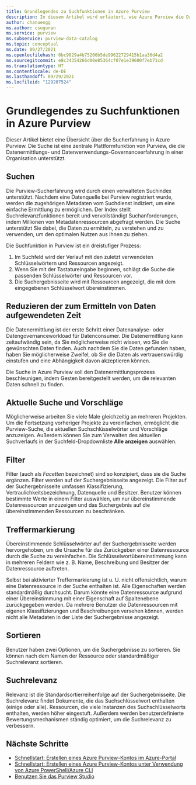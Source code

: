 ```yaml
---
title: Grundlegendes zu Suchfunktionen in Azure Purview
description: In diesem Artikel wird erläutert, wie Azure Purview die Datenermittlung durch Suchfunktionen ermöglicht.
author: chanuengg
ms.author: csugunan
ms.service: purview
ms.subservice: purview-data-catalog
ms.topic: conceptual
ms.date: 09/27/2021
ms.openlocfilehash: 6bc9029a4b75206b5de99622729415b1aa36d4a2
ms.sourcegitcommit: e8c34354266d00e85364cf07e1e39600f7eb71cd
ms.translationtype: HT
ms.contentlocale: de-DE
ms.lasthandoff: 09/29/2021
ms.locfileid: "129207524"
---
```

# <a name="understand-search-features-in-azure-purview"></a>Grundlegendes zu Suchfunktionen in Azure Purview

Dieser Artikel bietet eine Übersicht über die Sucherfahrung	 in Azure Purview. Die Suche ist eine zentrale Plattformfunktion von Purview, die die Datenermittlungs- und Datenverwendungs-Governanceerfahrung in einer Organisation unterstützt.

## <a name="search"></a>Suchen

Die Purview-Sucherfahrung wird durch einen verwalteten Suchindex unterstützt. Nachdem eine Datenquelle bei Purview registriert wurde, werden die zugehörigen Metadaten vom Suchdienst indiziert, um eine einfache Ermittlung zu ermöglichen. Der Index stellt Suchrelevanzfunktionen bereit und vervollständigt Suchanforderungen, indem Millionen von Metadatenressourcen abgefragt werden. Die Suche unterstützt Sie dabei, die Daten zu ermitteln, zu verstehen und zu verwenden, um den optimalen Nutzen aus ihnen zu ziehen.

Die Suchfunktion in Purview ist ein dreistufiger Prozess:

1. Im Suchfeld wird der Verlauf mit den zuletzt verwendeten Schlüsselwörtern und Ressourcen angezeigt.
1. Wenn Sie mit der Tastatureingabe beginnen, schlägt die Suche die passenden Schlüsselwörter und Ressourcen vor. 
1. Die Suchergebnisseite wird mit Ressourcen angezeigt, die mit dem eingegebenen Schlüsselwort übereinstimmen.

## <a name="reduce-the-time-to-discover-data"></a>Reduzieren der zum Ermitteln von Daten aufgewendeten Zeit

Die Datenermittlung ist der erste Schritt einer Datenanalyse- oder Datengovernanceworkload für Datenconsumer. Die Datenermittlung kann zeitaufwändig sein, da Sie möglicherweise nicht wissen, wo Sie die gewünschten Daten finden. Auch nachdem Sie die Daten gefunden haben, haben Sie möglicherweise Zweifel, ob Sie die Daten als vertrauenswürdig einstufen und eine Abhängigkeit davon akzeptieren können. 

Die Suche in Azure Purview soll den Datenermittlungsprozess beschleunigen, indem Gesten bereitgestellt werden, um die relevanten Daten schnell zu finden.

## <a name="recent-search-and-suggestions"></a>Aktuelle Suche und Vorschläge

Möglicherweise arbeiten Sie viele Male gleichzeitig an mehreren Projekten. Um die Fortsetzung vorheriger Projekte zu vereinfachen, ermöglicht die Purview-Suche, die aktuellen Suchschlüsselwörter und Vorschläge anzuzeigen. Außerdem können Sie zum Verwalten des aktuellen Suchverlaufs in der Suchfeld-Dropdownliste **Alle anzeigen** auswählen.

## <a name="filters"></a>Filter

Filter (auch als *Facetten* bezeichnet) sind so konzipiert, dass sie die Suche ergänzen. Filter werden auf der Suchergebnisseite angezeigt. Die Filter auf der Suchergebnisseite umfassen Klassifizierung, Vertraulichkeitsbezeichnung, Datenquelle und Besitzer. Benutzer können bestimmte Werte in einem Filter auswählen, um nur übereinstimmende Datenressourcen anzuzeigen und das Suchergebnis auf die übereinstimmenden Ressourcen zu beschränken.

## <a name="hit-highlighting"></a>Treffermarkierung

Übereinstimmende Schlüsselwörter auf der Suchergebnisseite werden hervorgehoben, um die Ursache für das Zurückgeben einer Datenressource durch die Suche zu vereinfachen. Die Schlüsselwortübereinstimmung kann in mehreren Feldern wie z. B. Name, Beschreibung und Besitzer der Datenressource auftreten.

Selbst bei aktivierter Treffermarkierung ist u. U. nicht offensichtlich, warum eine Datenressource in der Suche enthalten ist. Alle Eigenschaften werden standardmäßig durchsucht. Darum könnte eine Datenressource aufgrund einer Übereinstimmung mit einer Eigenschaft auf Spaltenebene zurückgegeben werden. Da mehrere Benutzer die Datenressourcen mit eigenen Klassifizierungen und Beschreibungen versehen können, werden nicht alle Metadaten in der Liste der Suchergebnisse angezeigt.

## <a name="sort"></a>Sortieren

Benutzer haben zwei Optionen, um die Suchergebnisse zu sortieren. Sie können nach dem Namen der Ressource oder standardmäßiger Suchrelevanz sortieren.

## <a name="search-relevance"></a>Suchrelevanz

Relevanz ist die Standardsortierreihenfolge auf der Suchergebnisseite. Die Suchrelevanz findet Dokumente, die das Suchschlüsselwort enthalten (einige oder alle). Ressourcen, die viele Instanzen des Suchschlüsselworts enthalten, werden höher eingestuft. Außerdem werden benutzerdefinierte Bewertungsmechanismen ständig optimiert, um die Suchrelevanz zu verbessern.

## <a name="next-steps"></a>Nächste Schritte

* [Schnellstart: Erstellen eines Azure Purview-Kontos im Azure-Portal](create-catalog-portal.md)
* [Schnellstart: Erstellen eines Azure Purview-Kontos unter Verwendung von Azure PowerShell/Azure CLI](create-catalog-powershell.md)
* [Benutzen Sie das Purview Studio](use-purview-studio.md)
